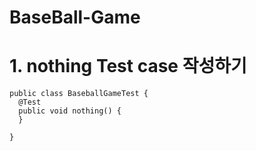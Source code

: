 BaseBall-Game
=============

# 1. nothing Test case  작성하기

```
public class BaseballGameTest {
  @Test
  public void nothing() {
  }

}
```
